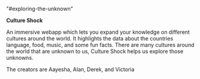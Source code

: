 "#exploring-the-unknown"

**Culture Shock** 

An immersive webapp which lets you expand your knowledge on different cultures around the world. It highlights the data about the countries language, food, music, and some fun facts. There are many cultures around the world that are unknown to us, Culture Shock helps us explore those unknowns.

The creators are Aayesha, Alan, Derek, and Victoria
